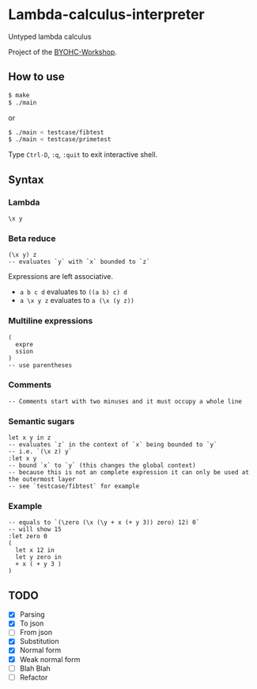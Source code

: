 # Lambda-calculus-interpreter

Untyped lambda calculus

Project of the [BYOHC-Workshop](https://github.com/CindyLinz/BYOHC-Workshop).

## How to use
```bash
$ make
$ ./main
```
or
```bash
$ ./main < testcase/fibtest
$ ./main < testcase/primetest
```

Type `Ctrl-D`, `:q`, `:quit` to exit interactive shell.

## Syntax
### Lambda
```
\x y
```

### Beta reduce
```
(\x y) z
-- evaluates `y` with `x` bounded to `z`
```

Expressions are left associative.
- `a b c d` evaluates to `((a b) c) d`
- `a \x y z` evaluates to `a (\x (y z))`

### Multiline expressions
```
(
  expre
  ssion
)
-- use parentheses
```

### Comments
```
-- Comments start with two minuses and it must occupy a whole line
```

### Semantic sugars
```
let x y in z
-- evaluates `z` in the context of `x` being bounded to `y`
-- i.e. `(\x z) y`
:let x y
-- bound `x` to `y` (this changes the global context)
-- because this is not an complete expression it can only be used at the outermost layer
-- see `testcase/fibtest` for example
```

### Example
```
-- equals to `(\zero (\x (\y + x (+ y 3)) zero) 12) 0`
-- will show 15
:let zero 0
(
  let x 12 in
  let y zero in
  + x ( + y 3 )
)
```

## TODO
- [x] Parsing
- [x] To json
- [ ] From json
- [x] Substitution
- [x] Normal form
- [x] Weak normal form
- [ ] Blah Blah
- [ ] Refactor
